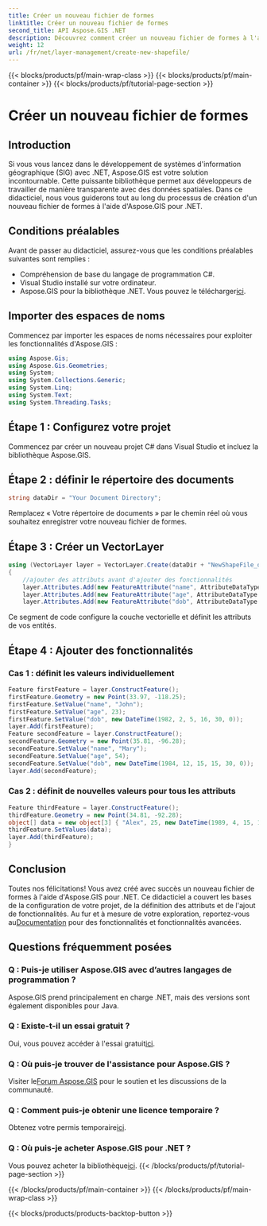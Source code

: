 ```yaml
---
title: Créer un nouveau fichier de formes
linktitle: Créer un nouveau fichier de formes
second_title: API Aspose.GIS .NET
description: Découvrez comment créer un nouveau fichier de formes à l'aide d'Aspose.GIS pour .NET. Suivez notre guide étape par étape et débloquez la puissance de la manipulation des données spatiales.
weight: 12
url: /fr/net/layer-management/create-new-shapefile/
---
```


{{< blocks/products/pf/main-wrap-class >}}
{{< blocks/products/pf/main-container >}}
{{< blocks/products/pf/tutorial-page-section >}}

# Créer un nouveau fichier de formes

## Introduction
Si vous vous lancez dans le développement de systèmes d'information géographique (SIG) avec .NET, Aspose.GIS est votre solution incontournable. Cette puissante bibliothèque permet aux développeurs de travailler de manière transparente avec des données spatiales. Dans ce didacticiel, nous vous guiderons tout au long du processus de création d'un nouveau fichier de formes à l'aide d'Aspose.GIS pour .NET.
## Conditions préalables
Avant de passer au didacticiel, assurez-vous que les conditions préalables suivantes sont remplies :
- Compréhension de base du langage de programmation C#.
- Visual Studio installé sur votre ordinateur.
-  Aspose.GIS pour la bibliothèque .NET. Vous pouvez le télécharger[ici](https://releases.aspose.com/gis/net/).
## Importer des espaces de noms
Commencez par importer les espaces de noms nécessaires pour exploiter les fonctionnalités d'Aspose.GIS :
```csharp
using Aspose.Gis;
using Aspose.Gis.Geometries;
using System;
using System.Collections.Generic;
using System.Linq;
using System.Text;
using System.Threading.Tasks;
```
## Étape 1 : Configurez votre projet
Commencez par créer un nouveau projet C# dans Visual Studio et incluez la bibliothèque Aspose.GIS.
## Étape 2 : définir le répertoire des documents
```csharp
string dataDir = "Your Document Directory";
```
Remplacez « Votre répertoire de documents » par le chemin réel où vous souhaitez enregistrer votre nouveau fichier de formes.
## Étape 3 : Créer un VectorLayer
```csharp
using (VectorLayer layer = VectorLayer.Create(dataDir + "NewShapeFile_out.shp", Drivers.Shapefile))
{
    //ajouter des attributs avant d'ajouter des fonctionnalités
    layer.Attributes.Add(new FeatureAttribute("name", AttributeDataType.String));
    layer.Attributes.Add(new FeatureAttribute("age", AttributeDataType.Integer));
    layer.Attributes.Add(new FeatureAttribute("dob", AttributeDataType.DateTime));
```
Ce segment de code configure la couche vectorielle et définit les attributs de vos entités.
## Étape 4 : Ajouter des fonctionnalités
### Cas 1 : définit les valeurs individuellement
```csharp
Feature firstFeature = layer.ConstructFeature();
firstFeature.Geometry = new Point(33.97, -118.25);
firstFeature.SetValue("name", "John");
firstFeature.SetValue("age", 23);
firstFeature.SetValue("dob", new DateTime(1982, 2, 5, 16, 30, 0));
layer.Add(firstFeature);
Feature secondFeature = layer.ConstructFeature();
secondFeature.Geometry = new Point(35.81, -96.28);
secondFeature.SetValue("name", "Mary");
secondFeature.SetValue("age", 54);
secondFeature.SetValue("dob", new DateTime(1984, 12, 15, 15, 30, 0));
layer.Add(secondFeature);
```
### Cas 2 : définit de nouvelles valeurs pour tous les attributs
```csharp
Feature thirdFeature = layer.ConstructFeature();
thirdFeature.Geometry = new Point(34.81, -92.28);
object[] data = new object[3] { "Alex", 25, new DateTime(1989, 4, 15, 15, 30, 0) };
thirdFeature.SetValues(data);
layer.Add(thirdFeature);
}
```
## Conclusion
 Toutes nos félicitations! Vous avez créé avec succès un nouveau fichier de formes à l'aide d'Aspose.GIS pour .NET. Ce didacticiel a couvert les bases de la configuration de votre projet, de la définition des attributs et de l'ajout de fonctionnalités. Au fur et à mesure de votre exploration, reportez-vous au[Documentation](https://reference.aspose.com/gis/net/) pour des fonctionnalités et fonctionnalités avancées.
## Questions fréquemment posées
### Q : Puis-je utiliser Aspose.GIS avec d’autres langages de programmation ?
Aspose.GIS prend principalement en charge .NET, mais des versions sont également disponibles pour Java.
### Q : Existe-t-il un essai gratuit ?
 Oui, vous pouvez accéder à l'essai gratuit[ici](https://releases.aspose.com/).
### Q : Où puis-je trouver de l'assistance pour Aspose.GIS ?
 Visiter le[Forum Aspose.GIS](https://forum.aspose.com/c/gis/33) pour le soutien et les discussions de la communauté.
### Q : Comment puis-je obtenir une licence temporaire ?
 Obtenez votre permis temporaire[ici](https://purchase.aspose.com/temporary-license/).
### Q : Où puis-je acheter Aspose.GIS pour .NET ?
 Vous pouvez acheter la bibliothèque[ici](https://purchase.aspose.com/buy).
{{< /blocks/products/pf/tutorial-page-section >}}

{{< /blocks/products/pf/main-container >}}
{{< /blocks/products/pf/main-wrap-class >}}

{{< blocks/products/products-backtop-button >}}

